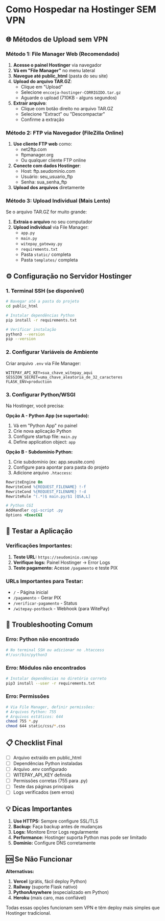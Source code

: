 # Como Hospedar na Hostinger SEM VPN

## 🌐 Métodos de Upload sem VPN

### **Método 1: File Manager Web (Recomendado)**
1. **Acesse o painel Hostinger** via navegador
2. **Vá em "File Manager"** no menu lateral
3. **Navegue até public_html** (pasta do seu site)
4. **Upload do arquivo TAR.GZ**:
   - Clique em "Upload"
   - Selecione `encceja-hostinger-CORRIGIDO.tar.gz`
   - Aguarde o upload (710KB - alguns segundos)
5. **Extrair arquivo**:
   - Clique com botão direito no arquivo TAR.GZ
   - Selecione "Extract" ou "Descompactar"
   - Confirme a extração

### **Método 2: FTP via Navegador (FileZilla Online)**
1. **Use cliente FTP web** como:
   - net2ftp.com
   - ftpmanager.org
   - Ou qualquer cliente FTP online
2. **Conecte com dados Hostinger**:
   - Host: ftp.seudominio.com
   - Usuário: seu_usuario_ftp
   - Senha: sua_senha_ftp
3. **Upload dos arquivos** diretamente

### **Método 3: Upload Individual (Mais Lento)**
Se o arquivo TAR.GZ for muito grande:

1. **Extraia o arquivo** no seu computador
2. **Upload individual** via File Manager:
   - `app.py`
   - `main.py`
   - `witepay_gateway.py`
   - `requirements.txt`
   - Pasta `static/` completa
   - Pasta `templates/` completa

## ⚙️ Configuração no Servidor Hostinger

### **1. Terminal SSH (se disponível)**
```bash
# Navegar até a pasta do projeto
cd public_html

# Instalar dependências Python
pip install -r requirements.txt

# Verificar instalação
python3 --version
pip --version
```

### **2. Configurar Variáveis de Ambiente**
Criar arquivo `.env` via File Manager:
```env
WITEPAY_API_KEY=sua_chave_witepay_aqui
SESSION_SECRET=uma_chave_aleatoria_de_32_caracteres
FLASK_ENV=production
```

### **3. Configurar Python/WSGI**
Na Hostinger, você precisa:

**Opção A - Python App (se suportado):**
1. Vá em "Python App" no painel
2. Crie nova aplicação Python
3. Configure startup file: `main.py`
4. Define application object: `app`

**Opção B - Subdomínio Python:**
1. Crie subdomínio (ex: app.seusite.com)
2. Configure para apontar para pasta do projeto
3. Adicione arquivo `.htaccess`:

```apache
RewriteEngine On
RewriteCond %{REQUEST_FILENAME} !-f
RewriteCond %{REQUEST_FILENAME} !-d
RewriteRule ^(.*)$ main.py/$1 [QSA,L]

# Python CGI
AddHandler cgi-script .py
Options +ExecCGI
```

## 🚀 Testar a Aplicação

### **Verificações Importantes:**

1. **Teste URL:** `https://seudominio.com/app`
2. **Verifique logs:** Painel Hostinger → Error Logs
3. **Teste pagamento:** Acesse `/pagamento` e teste PIX

### **URLs Importantes para Testar:**
- `/` - Página inicial
- `/pagamento` - Gerar PIX
- `/verificar-pagamento` - Status
- `/witepay-postback` - Webhook (para WitePay)

## 🔧 Troubleshooting Comum

### **Erro: Python não encontrado**
```bash
# No terminal SSH ou adicionar no .htaccess
#!/usr/bin/python3
```

### **Erro: Módulos não encontrados**
```bash
# Instalar dependências no diretório correto
pip3 install --user -r requirements.txt
```

### **Erro: Permissões**
```bash
# Via File Manager, definir permissões:
# Arquivos Python: 755
# Arquivos estáticos: 644
chmod 755 *.py
chmod 644 static/css/*.css
```

## 📋 Checklist Final

- [ ] Arquivo extraído em public_html
- [ ] Dependências Python instaladas
- [ ] Arquivo .env configurado
- [ ] WITEPAY_API_KEY definida
- [ ] Permissões corretas (755 para .py)
- [ ] Teste das páginas principais
- [ ] Logs verificados (sem erros)

## 💡 Dicas Importantes

1. **Use HTTPS:** Sempre configure SSL/TLS
2. **Backup:** Faça backup antes de mudanças
3. **Logs:** Monitore Error Logs regularmente
4. **Performance:** Hostinger suporta Python mas pode ser limitado
5. **Domínio:** Configure DNS corretamente

## 🆘 Se Não Funcionar

**Alternativas:**
1. **Vercel** (grátis, fácil deploy Python)
2. **Railway** (suporte Flask nativo)
3. **PythonAnywhere** (especializado em Python)
4. **Heroku** (mais caro, mas confiável)

Todas essas opções funcionam sem VPN e têm deploy mais simples que Hostinger tradicional.